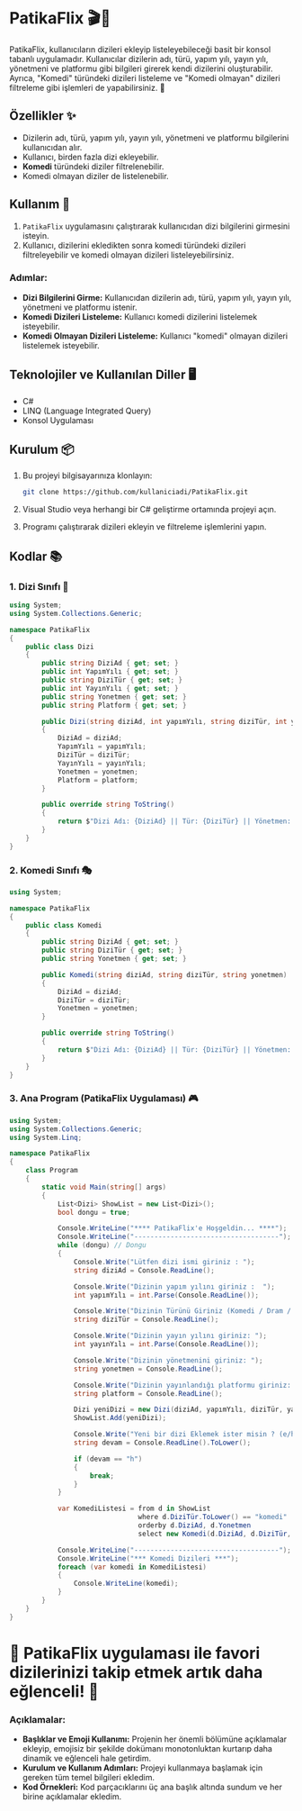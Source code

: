 # PatikaFlix 🎬🍿

PatikaFlix, kullanıcıların dizileri ekleyip listeleyebileceği basit bir konsol tabanlı uygulamadır. Kullanıcılar dizilerin adı, türü, yapım yılı, yayın yılı, yönetmeni ve platformu gibi bilgileri girerek kendi dizilerini oluşturabilir. Ayrıca, "Komedi" türündeki dizileri listeleme ve "Komedi olmayan" dizileri filtreleme gibi işlemleri de yapabilirsiniz. 🚀

## Özellikler ✨
- Dizilerin adı, türü, yapım yılı, yayın yılı, yönetmeni ve platformu bilgilerini kullanıcıdan alır.
- Kullanıcı, birden fazla dizi ekleyebilir.
- **Komedi** türündeki diziler filtrelenebilir.
- Komedi olmayan diziler de listelenebilir.

## Kullanım 📖

1. `PatikaFlix` uygulamasını çalıştırarak kullanıcıdan dizi bilgilerini girmesini isteyin.
2. Kullanıcı, dizilerini ekledikten sonra komedi türündeki dizileri filtreleyebilir ve komedi olmayan dizileri listeleyebilirsiniz.

### Adımlar:
- **Dizi Bilgilerini Girme:** Kullanıcıdan dizilerin adı, türü, yapım yılı, yayın yılı, yönetmeni ve platformu istenir.
- **Komedi Dizileri Listeleme:** Kullanıcı komedi dizilerini listelemek isteyebilir.
- **Komedi Olmayan Dizileri Listeleme:** Kullanıcı "komedi" olmayan dizileri listelemek isteyebilir.

## Teknolojiler ve Kullanılan Diller 🖥️

- C#
- LINQ (Language Integrated Query)
- Konsol Uygulaması

## Kurulum 📦

1. Bu projeyi bilgisayarınıza klonlayın:
    ```bash
    git clone https://github.com/kullaniciadi/PatikaFlix.git
    ```

2. Visual Studio veya herhangi bir C# geliştirme ortamında projeyi açın.

3. Programı çalıştırarak dizileri ekleyin ve filtreleme işlemlerini yapın.

## Kodlar 📚

### 1. **Dizi Sınıfı** 📝
```csharp
using System;
using System.Collections.Generic;

namespace PatikaFlix
{
    public class Dizi
    {
        public string DiziAd { get; set; }
        public int YapımYılı { get; set; }
        public string DiziTür { get; set; }
        public int YayınYılı { get; set; }
        public string Yonetmen { get; set; }
        public string Platform { get; set; }

        public Dizi(string diziAd, int yapımYılı, string diziTür, int yayınYılı, string yonetmen, string platform)
        {
            DiziAd = diziAd;
            YapımYılı = yapımYılı;
            DiziTür = diziTür;
            YayınYılı = yayınYılı;
            Yonetmen = yonetmen;
            Platform = platform;
        }

        public override string ToString()
        {
            return $"Dizi Adı: {DiziAd} || Tür: {DiziTür} || Yönetmen: {Yonetmen}";
        }
    }
}
```

### 2. Komedi Sınıfı 🎭

```csharp
using System;

namespace PatikaFlix
{
    public class Komedi
    {
        public string DiziAd { get; set; }
        public string DiziTür { get; set; }
        public string Yonetmen { get; set; }

        public Komedi(string diziAd, string diziTür, string yonetmen)
        {
            DiziAd = diziAd;
            DiziTür = diziTür;
            Yonetmen = yonetmen;
        }

        public override string ToString()
        {
            return $"Dizi Adı: {DiziAd} || Tür: {DiziTür} || Yönetmen: {Yonetmen}";
        }
    }
}
```
### 3. Ana Program (PatikaFlix Uygulaması) 🎮
```csharp
using System;
using System.Collections.Generic;
using System.Linq;

namespace PatikaFlix
{
    class Program
    {
        static void Main(string[] args)
        {
            List<Dizi> ShowList = new List<Dizi>();
            bool dongu = true;

            Console.WriteLine("**** PatikaFlix'e Hoşgeldin... ****");
            Console.WriteLine("------------------------------------");
            while (dongu) // Dongu
            {
                Console.Write("Lütfen dizi ismi giriniz : ");
                string diziAd = Console.ReadLine();

                Console.Write("Dizinin yapım yılını giriniz :  ");
                int yapımYılı = int.Parse(Console.ReadLine());

                Console.Write("Dizinin Türünü Giriniz (Komedi / Dram / Polisiye) : ");
                string diziTür = Console.ReadLine();

                Console.Write("Dizinin yayın yılını giriniz: ");
                int yayınYılı = int.Parse(Console.ReadLine());

                Console.Write("Dizinin yönetmenini giriniz: ");
                string yonetmen = Console.ReadLine();

                Console.Write("Dizinin yayınlandığı platformu giriniz: ");
                string platform = Console.ReadLine();

                Dizi yeniDizi = new Dizi(diziAd, yapımYılı, diziTür, yayınYılı, yonetmen, platform);
                ShowList.Add(yeniDizi);

                Console.Write("Yeni bir dizi Eklemek ister misin ? (e/h)");
                string devam = Console.ReadLine().ToLower();

                if (devam == "h")
                {
                    break;
                }
            }

            var KomediListesi = from d in ShowList
                                where d.DiziTür.ToLower() == "komedi"
                                orderby d.DiziAd, d.Yonetmen
                                select new Komedi(d.DiziAd, d.DiziTür, d.Yonetmen);

            Console.WriteLine("------------------------------------");
            Console.WriteLine("*** Komedi Dizileri ***");
            foreach (var komedi in KomediListesi)
            {
                Console.WriteLine(komedi);
            }
        }
    }
}
```

# 🌟 PatikaFlix uygulaması ile favori dizilerinizi takip etmek artık daha eğlenceli! 🎉

### Açıklamalar:
- **Başlıklar ve Emoji Kullanımı:** Projenin her önemli bölümüne açıklamalar ekleyip, emojisiz bir şekilde dokümanı monotonluktan kurtarıp daha dinamik ve eğlenceli hale getirdim.
- **Kurulum ve Kullanım Adımları:** Projeyi kullanmaya başlamak için gereken tüm temel bilgileri ekledim.
- **Kod Örnekleri:** Kod parçacıklarını üç ana başlık altında sundum ve her birine açıklamalar ekledim.
